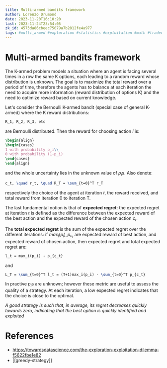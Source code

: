 ```yaml
---
title: Multi-armed bandits framework
author: Lorenzo Drumond
date: 2023-11-20T16:10:20
last: 2023-11-24T23:54:05
zk_id: 4573da86cbeec75079a7b2812fe4a977
tags: #multi_armed #exploration #statistics #exploitation #math #tradeoff #medium #regret #bandits
---
```



# Multi-armed bandits framework
The K-armed problem models a situation where an agent is facing several times in a row the same K options, each leading to a random reward whose distribution is unknown. The goal is to maximize the total reward over a period of time, therefore the agents has to balance at each iteration the need to acquire more information (reward distribution of options K) and the need to optimize reward based on current knowledge.

Let's consider the Bernoulli K-armed bandit (special case of general K-armed) where the K reward distributions:
```latex
R_1, R_2, R_3, etc
```

are Bernoulli distributed. Then the reward for choosing action $i$ is:
```latex
\begin{align}
\begin{cases}
1 with probability p_i\\
0 with probability (1-p_i)
\end{cases}
\end{align}
```

and the whole uncertainty lies in the unknown value of $p_i$s. Also denote:
```latex
c_t, \quad r_t, \quad R_T = \sum_{t=0}^T r_T
```

respectively the choice of the agent at iteration $t$, the reward received, and total reward from iteration 0 to iteration T.

The last fundamental notion is that of __expected regret__: the expected regret at iteration $t$ is defined as the difference between the expected reward of the best action and the expected reward of the chosen action $c_t$.

The __total expected regret__ is the sum of the expected regret over the different iterations: if $max_i(p_i), p_{c_t}$ are expected reward of best action, and expected reward of chosen action, then expected regret and total expected regret are:
```latex
l_t = max_i(p_i) - p_{c_t}
```

and

```latex
L_T = \sum_{t=0}^T l_t = (T+1)max_i(p_i) - \sum_{t=0}^T p_{c_t}
```

In practive $p_i$s are unknown; however these metric are useful to assess the quality of a strategy. At each iteration, a low expected regret indicates that the choice is close to the optimal.

_A good strategy is such that, in average, its regret decreases quickly towards zero, indicating that the best option is quickly identified and exploited_


# References
- https://towardsdatascience.com/the-exploration-exploitation-dilemma-f5622fbe1e82
- [[greedy-strategy]]

